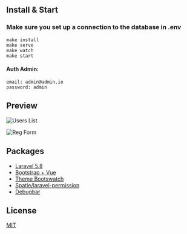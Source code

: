 ## Install & Start

### Make sure you set up a connection to the database in .env

```
make install
make serve
make watch
make start
```

#### Auth Admin:

```
email: admin@admin.io
password: admin
```

## Preview

![Users List](https://raw.githubusercontent.com/leep0o/laravel-vuex/master/public/img/users-list.png)

![Reg Form](https://raw.githubusercontent.com/leep0o/laravel-vuex/master/public/img/reg-form.png)

## Packages

- [Laravel 5.8](https://laravel.com/docs/5.8)
- [Bootstrap + Vue](https://bootstrap-vue.js.org)
- [Theme Bootswatch](https://bootswatch.com)
- [Spatie/laravel-permission](https://github.com/spatie/laravel-permission)
- [Debugbar](https://github.com/barryvdh/laravel-debugbar)

## License

[MIT](https://opensource.org/licenses/MIT)
